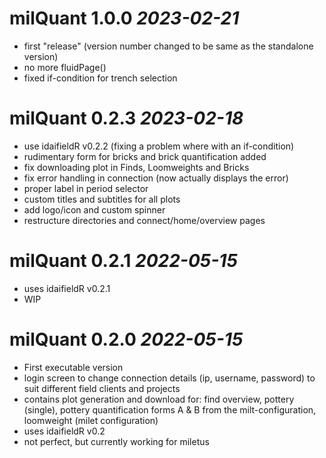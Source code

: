 # milQuant 1.0.0 _2023-02-21_
* first "release" (version number changed to be same as the standalone version)
* no more fluidPage()
* fixed if-condition for trench selection

# milQuant 0.2.3 _2023-02-18_

* use idaifieldR v0.2.2 (fixing a problem where with an if-condition)
* rudimentary form for bricks and brick quantification added
* fix downloading plot in Finds, Loomweights and Bricks
* fix error handling in connection (now actually displays the error)
* proper label in period selector
* custom titles and subtitles for all plots
* add logo/icon and custom spinner
* restructure directories and connect/home/overview pages

# milQuant 0.2.1 _2022-05-15_

* uses idaifieldR v0.2.1
* WIP

# milQuant 0.2.0 _2022-05-15_

* First executable version
* login screen to change connection details (ip, username, password) to suit different field clients and projects
* contains plot generation and download for: find overview, pottery (single), pottery quantification forms A & B from the milt-configuration, loomweight (milet configuration)
* uses idaifieldR v0.2
* not perfect, but currently working for miletus
